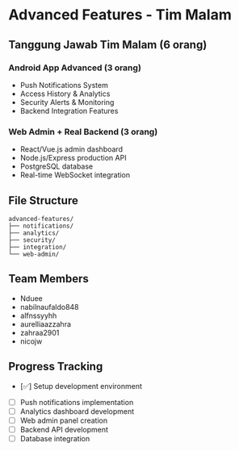 # Advanced Features - Tim Malam

## Tanggung Jawab Tim Malam (6 orang)

### Android App Advanced (3 orang)
- Push Notifications System
- Access History & Analytics
- Security Alerts & Monitoring
- Backend Integration Features

### Web Admin + Real Backend (3 orang)
- React/Vue.js admin dashboard
- Node.js/Express production API
- PostgreSQL database
- Real-time WebSocket integration

## File Structure
```
advanced-features/
├── notifications/
├── analytics/
├── security/
├── integration/
└── web-admin/
```

## Team Members
- Nduee
- nabilnaufaldo848
- alfnssyyhh
- aurelliaazzahra
- zahraa2901
- nicojw

## Progress Tracking
- [✅] Setup development environment
- [ ] Push notifications implementation
- [ ] Analytics dashboard development
- [ ] Web admin panel creation
- [ ] Backend API development
- [ ] Database integration
